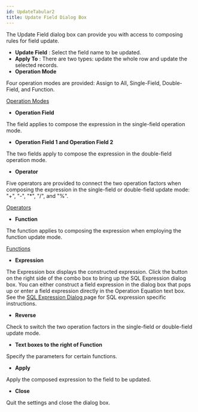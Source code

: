 ```yaml
---
id: UpdateTabular2
title: Update Field Dialog Box  
---  
```

The Update Field dialog box can provide you with access to composing rules for field update.

* **Update Field** : Select the field name to be updated.
* **Apply To** : There are two types: update the whole row and update the selected records.
* **Operation Mode**

Four operation modes are provided: Assign to All, Single-Field, Double-Field, and Function.

 [Operation Modes](ValueFrom)

* **Operation Field**

The field applies to compose the expression in the single-field operation mode.

* **Operation Field 1 and Operation Field 2**

The two fields apply to compose the expression in the double-field operation mode.

* **Operator**

Five operators are provided to connect the two operation factors when composing the expression in the single-field or double-field update mode: "+", "-", "*", "/", and "%".

 [Operators](CalculateMethod)

* **Function**

The function applies to composing the expression when employing the function update mode.

 [Functions](Functions)

* **Expression**

The Expression box displays the constructed expression. Click the button on the right side of the combo box to bring up the SQL Expression dialog box. You can either construct a field expression in the dialog box that pops up or enter a field expression directly in the Operation Equation text box. See the [ SQL Expression Dialog ](../../Query/SQLDia) page for SQL expression specific instructions.

* **Reverse**

Check to switch the two operation factors in the single-field or double-field update mode.

* **Text boxes to the right of Function**

Specify the parameters for certain functions.

* **Apply**

Apply the composed expression to the field to be updated.

* **Close**

Quit the settings and close the dialog box.

